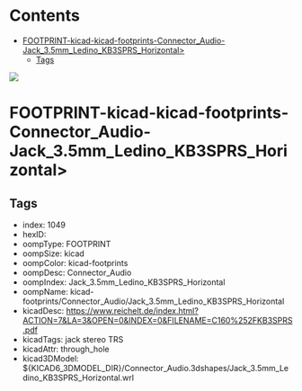 



Contents
========

* [FOOTPRINT-kicad-kicad-footprints-Connector_Audio-Jack_3.5mm_Ledino_KB3SPRS_Horizontal>](#footprint-kicad-kicad-footprints-connector_audio-jack_35mm_ledino_kb3sprs_horizontal)
	* [Tags](#tags)
  
![][im]
# FOOTPRINT-kicad-kicad-footprints-Connector_Audio-Jack_3.5mm_Ledino_KB3SPRS_Horizontal>

## Tags

- index: 1049
- hexID: 
- oompType: FOOTPRINT
- oompSize: kicad
- oompColor: kicad-footprints
- oompDesc: Connector_Audio
- oompIndex: Jack_3.5mm_Ledino_KB3SPRS_Horizontal
- oompName: kicad-footprints/Connector_Audio/Jack_3.5mm_Ledino_KB3SPRS_Horizontal
- kicadDesc: https://www.reichelt.de/index.html?ACTION=7&LA=3&OPEN=0&INDEX=0&FILENAME=C160%252FKB3SPRS.pdf
- kicadTags: jack stereo TRS
- kicadAttr: through_hole
- kicad3DModel: ${KICAD6_3DMODEL_DIR}/Connector_Audio.3dshapes/Jack_3.5mm_Ledino_KB3SPRS_Horizontal.wrl



[im]: image.png
